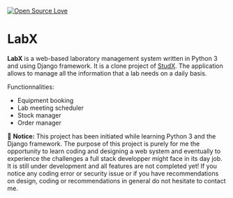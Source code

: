 [![Open Source Love](https://badges.frapsoft.com/os/v2/open-source.png?v=103)](https://github.com/ellerbrock/open-source-badges/)

# LabX

**LabX** is a web-based laboratory management system written in Python 3 and using Django framework. It is a clone project of [StudX](https://github.com/ghrimx/StudX). 
The application allows to manage all the information that a lab needs on a daily basis. 

Functionnalities:
- Equipment booking
- Lab meeting scheduler
- Stock manager
- Order manager

:loudspeaker:
**Notice:** This project has been initiated while learning Python 3 and the Django framework. The purpose of this project is purely for me the opportunity to learn coding and designing a web system and eventually to experience the challenges a full stack developper might face in its day job. It is still under development and all features are not completed yet! If you notice any coding error or security issue or if you have recommendations on design, coding or recommendations in general do not hesitate to contact me. 
